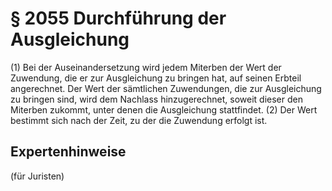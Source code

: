 # § 2055 Durchführung der Ausgleichung
(1) Bei der Auseinandersetzung wird jedem Miterben der Wert der Zuwendung, die er zur Ausgleichung zu bringen hat, auf seinen Erbteil angerechnet. Der Wert der sämtlichen Zuwendungen, die zur Ausgleichung zu bringen sind, wird dem Nachlass hinzugerechnet, soweit dieser den Miterben zukommt, unter denen die Ausgleichung stattfindet.
(2) Der Wert bestimmt sich nach der Zeit, zu der die Zuwendung erfolgt ist.
## Expertenhinweise
(für Juristen)